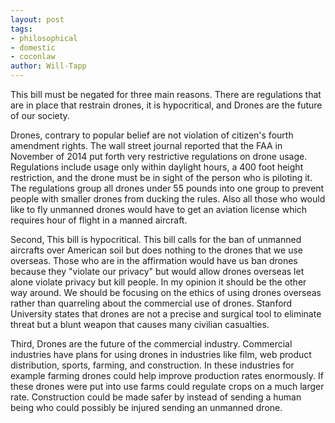 ```yaml
---
layout: post
tags: 
- philosophical 
- domestic 
- coconlaw
author: Will-Tapp
---
```

This bill must be negated for three main reasons. There are regulations that are in place that restrain drones, it is hypocritical, and Drones are the future of our society.

Drones, contrary to popular belief are not violation of citizen's fourth amendment rights. The wall street journal reported that the FAA in November of 2014 put forth very restrictive regulations on drone usage. Regulations include usage only within daylight hours, a 400 foot height restriction, and the drone must be in sight of the person who is piloting it. The regulations group all drones under 55 pounds into one group to prevent people with smaller drones from ducking the rules. Also all those who would like to fly unmanned drones would have to get an aviation license which requires hour of flight in a manned aircraft.

Second, This bill is hypocritical. This bill calls for the ban of unmanned aircrafts over American soil but does nothing to the drones that we use overseas. Those who are in the affirmation would have us ban drones because they "violate our privacy" but would allow drones overseas let alone violate privacy but kill people. In my opinion it should be the other way around. We should be focusing on the ethics of using drones overseas rather than quarreling about the commercial use of drones. Stanford University states that drones are not a precise and surgical tool to eliminate threat but a blunt weapon that causes many civilian casualties.

Third, Drones are the future of the commercial industry. Commercial industries have plans for using drones in industries like film, web product distribution, sports, farming, and construction. In these industries for example farming drones could help improve production rates enormously. If these drones were put into use farms could regulate crops on a much larger rate. Construction could be made safer by instead of sending a human being who could possibly be injured sending an unmanned drone.
